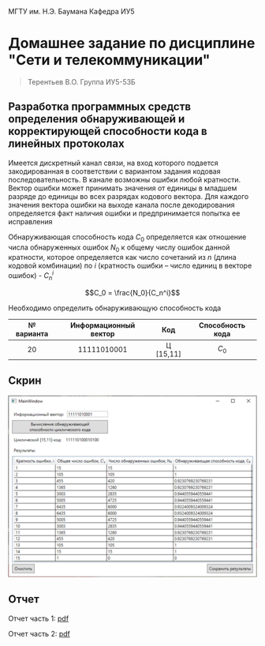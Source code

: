 МГТУ им. Н.Э. Баумана Кафедра ИУ5

# Домашнее задание по дисциплине "Сети и телекоммуникации"

> Терентьев В.О. Группа ИУ5-53Б

## Разработка программных средств определения обнаруживающей и корректирующей способности кода в линейных протоколах

Имеется дискретный канал связи, на вход которого подается закодированная в соответствии с вариантом задания кодовая последовательность. В канале возможны ошибки любой кратности. Вектор ошибки может принимать значения от единицы в младшем разряде до единицы во всех разрядах кодового вектора. Для каждого значения вектора ошибки на выходе канала после декодирования определяется факт наличия ошибки и предпринимается попытка ее исправления

Обнаруживающая способность кода $C_0$ определяется как отношение числа обнаруженных ошибок $N_0$ к общему числу ошибок данной кратности, которое определяется как число сочетаний из $n$ (длина кодовой комбинации) по $i$ (кратность ошибки – число единиц в векторе ошибок) - $C_n^i$

$$C_0 = \frac{N_0}{C_n^i}$$

Необходимо определить обнаруживающую способность кода

| № варианта | Информационный вектор | Код | Способность кода |
| :---: | :---: | :---: | :---: |
| 20 | 11111010001 | Ц [15,11] | $C_0$ |

## Скрин

![Окно программы](./screen.png)

## Отчет

Отчет часть 1: [pdf](/%D0%A2%D0%B5%D1%80%D0%B5%D0%BD%D1%82%D1%8C%D0%B5%D0%B2%20%D0%98%D0%A35-53%20%D0%94%D0%97%201.pdf)

Отчет часть 2: [pdf](/%D0%A2%D0%B5%D1%80%D0%B5%D0%BD%D1%82%D1%8C%D0%B5%D0%B2%20%D0%98%D0%A35-53%20%D0%94%D0%97%202.pdf)